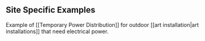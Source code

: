 ## Site Specific Examples 

Example of [[Temporary Power Distribution]] for outdoor [[art installation|art installations]] that need electrical power.